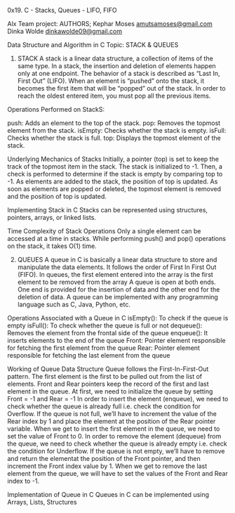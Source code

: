 0x19. C - Stacks, Queues - LIFO, FIFO

Alx Team project:
AUTHORS;
	Kephar Moses <amutsamoses@gmail.com>
	Dinka Wolde  <dinkawolde09@gmail.com>

Data Structure and Algorithm in C
Topic: STACK & QUEUES

1. STACK
A stack is a linear data structure, a collection of items of the same type.
In a stack, the insertion and deletion of elements happen only at one endpoint. The behavior of a stack is described as “Last In, First Out” (LIFO). When an element is “pushed” onto the stack, it becomes the first item that will be “popped” out of the stack. In order to reach the oldest entered item, you must pop all the previous items.

Operations Performed on StackS: 

push: Adds an element to the top of the stack.
pop: Removes the topmost element from the stack.
isEmpty: Checks whether the stack is empty.
isFull: Checks whether the stack is full.
top: Displays the topmost element of the stack.

Underlying Mechanics of Stacks
Initially, a pointer (top) is set to keep the track of the topmost item in the stack. The stack is initialized to -1.
Then, a check is performed to determine if the stack is empty by comparing top to -1.
As elements are added to the stack, the position of top is updated.
As soon as elements are popped or deleted, the topmost element is removed and the position of top is updated.

Implementing Stack in C
Stacks can be represented using structures, pointers, arrays, or linked lists.

Time Complexity of Stack Operations
Only a single element can be accessed at a time in stacks.
While performing push() and pop() operations on the stack, it takes O(1) time.

2. QUEUES
A queue in C is basically a linear data structure to store and manipulate the data elements. It follows the order of First In First Out (FIFO).
In queues, the first element entered into the array is the first element to be removed from the array
A queue is open at both ends. One end is provided for the insertion of data and the other end for the deletion of data.
A queue can be implemented with any programming language such as C, Java, Python, etc.

Operations Associated with a Queue in C
isEmpty(): To check if the queue is empty
isFull(): To check whether the queue is full or not
dequeue(): Removes the element from the frontal side of the queue
enqueue(): It inserts elements to the end of the queue
Front: Pointer element responsible for fetching the first element from the queue
Rear: Pointer element responsible for fetching the last element from the queue

Working of Queue Data Structure
Queue follows the First-In-First-Out pattern. The first element is the first to be pulled out from the list of elements.
Front and Rear pointers keep the record of the first and last element in the queue.
At first, we need to initialize the queue by setting Front = -1 and Rear = -1
In order to insert the element (enqueue), we need to check whether the queue is already full i.e. check the condition for Overflow. If the queue is not full, we’ll have to increment the value of the Rear index by 1 and place the element at the position of the Rear pointer variable. When we get to insert the first element in the queue, we need to set the value of Front to 0.
In order to remove the element (dequeue) from the queue, we need to check whether the queue is already empty i.e. check the condition for Underflow. If the queue is not empty, we’ll have to remove and return the elementat the position of the Front pointer, and then increment the Front index value by 1. When we get to remove the last element from the queue, we will have to set the values of the Front and Rear index to -1.

Implementation of Queue in C
Queues in C can be implemented using Arrays, Lists, Structures
